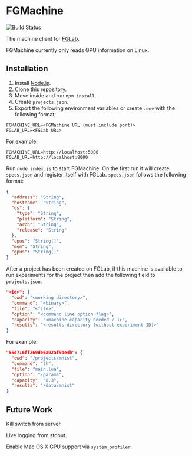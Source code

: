 # FGMachine

[![Build Status](https://travis-ci.org/Kaixhin/FGMachine.svg)](https://travis-ci.org/Kaixhin/FGMachine)

The machine client for [FGLab](https://github.com/Kaixhin/FGLab).

FGMachine currently only reads GPU information on Linux.

## Installation

1. Install [Node.js](https://nodejs.org/).
1. Clone this repository.
1. Move inside and run `npm install`.
1. Create `projects.json`.
1. Export the following environment variables or create `.env` with the following format:

```
FGMACHINE_URL=<FGMachine URL (must include port)>
FGLAB_URL=<FGLab URL>
```

For example:

```
FGMACHINE_URL=http://localhost:5080
FGLAB_URL=http://localhost:8000
```

Run `node index.js` to start FGMachine. On the first run it will create `specs.json` and register itself with FGLab. `specs.json` follows the following format:

```json
{
  "address": "String",
  "hostname": "String",
  "os": {
    "type": "String",
    "platform": "String",
    "arch": "String",
    "release": "String"
  },
  "cpus": "String[]",
  "mem": "String",
  "gpus": "String[]"
}
```

After a project has been created on FGLab, if this machine is available to run experiments for the project then add the following field to `projects.json`.

```json
"<id>": {
  "cwd": "<working directory>",
  "command": "<binary>",
  "file": "<file>",
  "option": "<command line option flag>",
  "capacity": "<machine capacity needed / 1>",
  "results": "<results directory (without experiment ID)>"
}
```

For example:

```json
"55d716ff269de6a02af9be4b": {
  "cwd": "/projects/mnist",
  "command": "th",
  "file": "main.lua",
  "option": "-params",
  "capacity": "0.3",
  "results": "/data/mnist"
}
```

## Future Work

Kill switch from server.

Live logging from stdout.

Enable Mac OS X GPU support via `system_profiler`.
